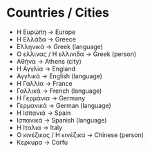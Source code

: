# Countries / Cities

- Η Eυρώπη -> Europe
- Η Ελλάδα -> Greece
- Ελληνικά -> Greek (language)
- Ο ελλινας / Η ελλινιδα -> Greek (person)
- Αθήνα -> Athens (city)
- Η Αγγλία -> England
- Αγγλικά -> English (language)
- Η Γαλλία -> France
- Γαλλικά -> French (language)
- Η Γερμάνια -> Germany
- Γερμανικά -> German (language)
- Η Ισπανιά -> Spain
- Ισπανικά -> Spanish (language)
- Η Ιταλια -> Italy
- Ο κινέζικος / Η κινέζικα -> Chinese (person)
- Κερκυρα -> Corfu